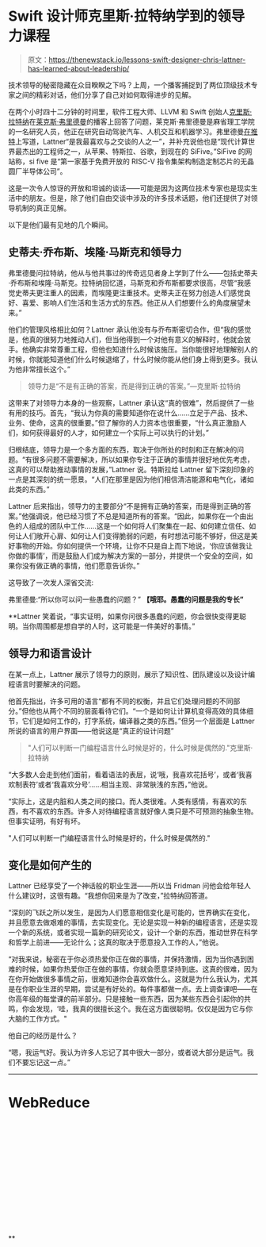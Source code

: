 # Swift 设计师克里斯·拉特纳学到的领导力课程

> 原文：<https://thenewstack.io/lessons-swift-designer-chris-lattner-has-learned-about-leadership/>

技术领导的秘密隐藏在众目睽睽之下吗？上周，一个播客捕捉到了两位顶级技术专家之间的精彩对话，他们分享了自己对如何取得进步的见解。

在两个小时四十二分钟的时间里，软件工程大师、LLVM 和 Swift 创始人[克里斯·拉特纳](http://nondot.org/sabre/)在[莱克斯·弗里德曼](https://lexfridman.com/)的播客上回答了问题，莱克斯·弗里德曼是麻省理工学院的一名研究人员，他正在研究自动驾驶汽车、人机交互和机器学习。弗里德曼[在推特](https://twitter.com/lexfridman/status/1318011223997321216)上写道，Lattner“是我最喜欢与之交谈的人之一”，并补充说他也是“现代计算世界最杰出的工程师之一，从苹果、特斯拉、谷歌，到现在的 SiFive。”SiFive 的网站称，si five 是“第一家基于免费开放的 RISC-V 指令集架构制造定制芯片的无晶圆厂半导体公司”。

这是一次令人惊讶的开放和坦诚的谈话——可能是因为这两位技术专家也是现实生活中的朋友。但是，除了他们自由交谈中涉及的许多技术话题，他们还提供了对领导机制的真正见解。

以下是他们最有见地的几个瞬间。

## 史蒂夫·乔布斯、埃隆·马斯克和领导力

弗里德曼问拉特纳，他从与他共事过的传奇远见者身上学到了什么——包括史蒂夫·乔布斯和埃隆·马斯克。拉特纳回忆道，马斯克和乔布斯都要求很高，尽管“我感觉史蒂夫更注重人的因素，而埃隆更注重技术。史蒂夫正在努力创造人们感觉良好、喜爱、影响人们生活和生活方式的东西。他正从人们想要什么的角度展望未来。”

他们的管理风格相比如何？Lattner 承认他没有与乔布斯密切合作，但“我的感觉是，他真的很努力地推动人们，但当他得到一个对他有意义的解释时，他就会放手。他确实非常尊重工程，但他也知道什么时候该施压。当你能很好地理解别人的时候，你就能知道他们什么时候退缩了，什么时候你能从他们身上得到更多。我认为他非常擅长这个。”

> 领导力是“不是有正确的答案，而是得到正确的答案。”—克里斯·拉特纳

这带来了对领导力本身的一些观察，Lattner 承认这“真的很难”，然后提供了一些有用的技巧。首先，“我认为你真的需要知道你在说什么……立足于产品、技术、业务、使命，这真的很重要。”但了解你的人力资本也很重要，“什么真正激励人们，如何获得最好的人才，如何建立一个实际上可以执行的计划。”

归根结底，领导力是一个多方面的东西，取决于你所处的时刻和正在解决的问题。“有很多问题不需要解决，所以如果你专注于正确的事情并很好地优先考虑，这真的可以帮助推动事情的发展，”Lattner 说。特斯拉给 Lattner 留下深刻印象的一点是其深刻的统一愿景。“人们在那里是因为他们相信清洁能源和电气化，诸如此类的东西。”

Lattner 后来指出，领导力的主要部分“不是拥有正确的答案，而是得到正确的答案。”他强调说，他已经习惯了不总是知道所有的答案。“因此，如果你在一个由出色的人组成的团队中工作……这是一个如何将人们聚集在一起、如何建立信任、如何让人们敞开心扉、如何让人们变得脆弱的问题，有时想法可能不够好，但这是美好事物的开始。你如何提供一个环境，让你不只是自上而下地说，‘你应该做我让你做的事情’，而是鼓励人们成为解决方案的一部分，并提供一个安全的空间，如果你没有做正确的事情，他们愿意告诉你。”

这导致了一次发人深省交流:

弗里德曼:“所以你可以问一些愚蠢的问题？”
**【哦耶。愚蠢的问题是我的专长”**

 **Lattner 笑着说，“事实证明，如果你问很多愚蠢的问题，你会很快变得更聪明。当你周围都是想自学的人时，这可能是一件美好的事情。”

## 领导力和语言设计

在某一点上，Lattner 展示了领导力的原则，展示了知识性、团队建设以及设计编程语言时要解决的问题。

他首先指出，许多可用的语言“都有不同的权衡，并且它们处理问题的不同部分。”但他也从两个不同的层面看待它们。“一个是如何让计算机变得高效的具体细节，它们是如何工作的，打字系统，编译器之类的东西。”但另一个层面是 Lattner 所说的语言的用户界面——他说这是“真正的设计问题”

> "人们可以判断一门编程语言什么时候是好的，什么时候是偶然的."克里斯·拉特纳

“大多数人会走到他们面前，看着语法的表层，说‘哦，我喜欢花括号’，或者‘我喜欢制表符’或者‘我喜欢分号’……相当主观、非常肤浅的东西，”他说。

“实际上，这是内脏和人类之间的接口。而人类很难。人类有感情，有喜欢的东西，有不喜欢的东西。许多人对待编程语言就好像人类只是不可预测的抽象生物。但事实证明，有好有坏。

"人们可以判断一门编程语言什么时候是好的，什么时候是偶然的."

## 变化是如何产生的

Lattner 已经享受了一个神话般的职业生涯——所以当 Fridman 问他会给年轻人什么建议时，这很有趣。“我想你回来是为了改变，”拉特纳回答道。

“深刻的飞跃之所以发生，是因为人们愿意相信变化是可能的，世界确实在变化，并且愿意去做艰难的事情，去实现变化。无论是实现一种新的编程语言，还是实现一个新的系统，或者实现一篇新的研究论文，设计一个新的东西，推动世界在科学和哲学上前进——无论什么；这真的取决于愿意投入工作的人，”他说。

“对我来说，秘密在于你必须热爱你正在做的事情，并保持激情，因为当你遇到困难的时候，如果你热爱你正在做的事情，你就会愿意坚持到底。这真的很难，因为在你开始做很多事情之前，很难知道你会喜欢做什么。这就是为什么我认为，尤其是在你职业生涯的早期，尝试是有好处的。每件事都做一点。去上调查课吧——在你高年级的每堂课的前半部分。只是接触一些东西，因为某些东西会引起你的共鸣，你会发现，‘哇，我真的很擅长这个。我在这方面很聪明。仅仅是因为它与你大脑的工作方式。"

他自己的经历是什么？

“嗯，我运气好。我认为许多人忘记了其中很大一部分，或者说大部分是运气。我们不要忘记这一点。”

* * *

# WebReduce

<svg xmlns:xlink="http://www.w3.org/1999/xlink" viewBox="0 0 68 31" version="1.1"><title>Group</title> <desc>Created with Sketch.</desc></svg>**